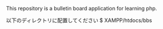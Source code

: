 This repository is a bulletin board application for learning php.

以下のディレクトリに配置してください
$ XAMPP/htdocs/bbs
